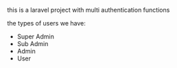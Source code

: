 this is a laravel project  with multi authentication functions

the types of users we have:
- Super Admin
- Sub Admin
- Admin
- User
